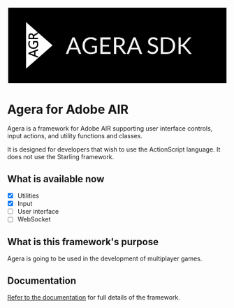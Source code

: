 <p align="center">
  <img src="https://github.com/agera-sdk/agera/blob/master/assets/logo-72-ppi.png?raw=true" width="500">
</p>

# Agera for Adobe AIR

Agera is a framework for Adobe AIR supporting user interface controls, input actions, and utility functions and classes.

It is designed for developers that wish to use the ActionScript language. It does not use the Starling framework.

## What is available now

* [x] Utilities
* [x] Input
* [ ] User interface
* [ ] WebSocket

## What is this framework's purpose

Agera is going to be used in the development of multiplayer games.

## Documentation

[Refer to the documentation](docs/README.md) for full details of the framework.